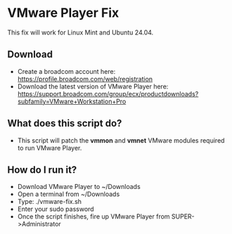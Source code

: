 # VMware Player Fix
This fix will work for Linux Mint and Ubuntu 24.04.
## Download
- Create a broadcom account here: https://profile.broadcom.com/web/registration
- Download the latest version of VMware Player here: https://support.broadcom.com/group/ecx/productdownloads?subfamily=VMware+Workstation+Pro

## What does this script do?
- This script will patch the **vmmon** and **vmnet** VMware modules required to run VMware Player.

## How do I run it?
- Download VMware Player to ~/Downloads
- Open a terminal from ~/Downloads
- Type: ./vmware-fix.sh
- Enter your sudo password
- Once the script finishes, fire up VMware Player from SUPER->Administrator
